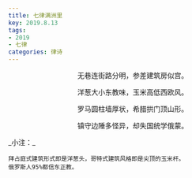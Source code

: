 ```yaml
---
title: 七律满洲里
key: 2019.8.13
tags: 
- 2019
- 七律
categories: 律诗
---
```


<p align="center">无巷连街路分明，参差建筑房似宫。
</p>
<p align="center">洋葱大小东教味，玉米高低西欧风。
</p>
<p align="center">罗马圆柱墙厚状，希腊拱门顶山形。
</p>
<p align="center">镇守边陲多怪异，却失国统学俄蒙。
</p>
_小注：_

```
拜占庭式建筑形式即是洋葱头，哥特式建筑风格即是尖顶的玉米杆。
俄罗斯人95%都信东正教。
```